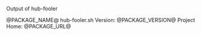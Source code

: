 Output of hub-fooler

  @PACKAGE_NAME@ hub-fooler.sh
  Version: @PACKAGE_VERSION@
  Project Home: @PACKAGE_URL@
